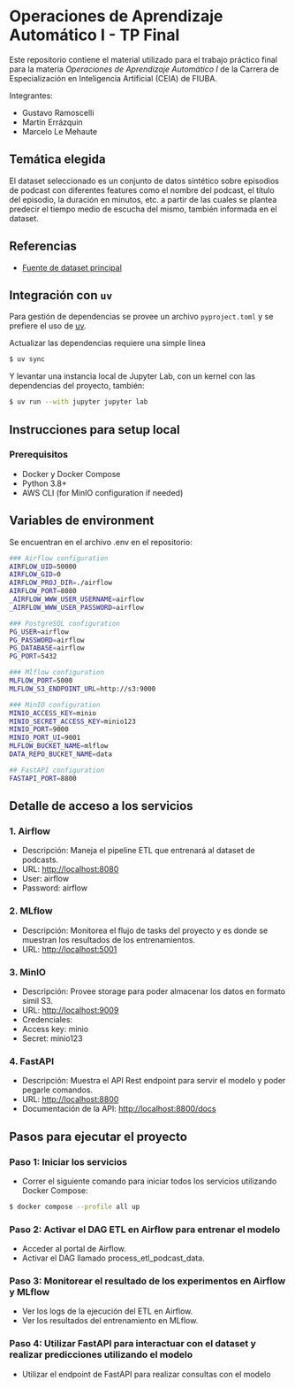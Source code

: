 # Operaciones de Aprendizaje Automático I - TP Final

Este repositorio contiene el material utilizado para el trabajo práctico final para la materia *Operaciones de Aprendizaje Automático I* de la Carrera de Especialización en Inteligencia Artificial (CEIA) de FIUBA.

Integrantes:

* Gustavo Ramoscelli
* Martín Errázquin
* Marcelo Le Mehaute
  
## Temática elegida

El dataset seleccionado es un conjunto de datos sintético sobre episodios de podcast con diferentes features como el nombre del podcast, el título del episodio, la duración en minutos, etc. a partir de las cuales se plantea predecir el tiempo medio de escucha del mismo, también informada en el dataset.

## Referencias

* [Fuente de dataset principal](https://www.kaggle.com/datasets/ysthehurricane/podcast-listening-time-prediction-dataset)

## Integración con `uv`

Para gestión de dependencias se provee un archivo `pyproject.toml` y se prefiere el uso de [uv](https://docs.astral.sh/uv/).

Actualizar las dependencias requiere una simple linea

```bash
$ uv sync
```

Y levantar una instancia local de Jupyter Lab, con un kernel con las dependencias del proyecto, también:

```bash
$ uv run --with jupyter jupyter lab
```

## Instrucciones para setup local
### Prerequisitos

- Docker y Docker Compose
- Python 3.8+
- AWS CLI (for MinIO configuration if needed)

## Variables de environment
Se encuentran en el archivo .env en el repositorio:
```bash
### Airflow configuration
AIRFLOW_UID=50000
AIRFLOW_GID=0
AIRFLOW_PROJ_DIR=./airflow
AIRFLOW_PORT=8080
_AIRFLOW_WWW_USER_USERNAME=airflow
_AIRFLOW_WWW_USER_PASSWORD=airflow

### PostgreSQL configuration
PG_USER=airflow
PG_PASSWORD=airflow
PG_DATABASE=airflow
PG_PORT=5432

### Mlflow configuration
MLFLOW_PORT=5000
MLFLOW_S3_ENDPOINT_URL=http://s3:9000

### MinIO configuration
MINIO_ACCESS_KEY=minio
MINIO_SECRET_ACCESS_KEY=minio123
MINIO_PORT=9000
MINIO_PORT_UI=9001
MLFLOW_BUCKET_NAME=mlflow
DATA_REPO_BUCKET_NAME=data

## FastAPI configuration
FASTAPI_PORT=8800
```

## Detalle de acceso a los servicios
### 1. Airflow
- Descripción: Maneja el pipeline ETL que entrenará al dataset de podcasts.
- URL: [http://localhost:8080](http://localhost:8080)
- User: airflow
- Password: airflow

### 2. MLflow
- Descripción: Monitorea el flujo de tasks del proyecto y es donde se muestran los resultados de los entrenamientos.
- URL: [http://localhost:5001](http://localhost:5000)

### 3. MinIO
- Descripción: Provee storage para poder almacenar los datos en formato simil S3.
- URL: [http://localhost:9009](http://localhost:9001)
- Credenciales:
- Access key: minio
- Secret: minio123

### 4. FastAPI
- Descripción: Muestra el API Rest endpoint para servir el modelo y poder pegarle comandos.
- URL:  [http://localhost:8800](http://localhost:8800)
- Documentación de la API: [http://localhost:8800/docs](http://localhost:8800/docs)

## Pasos para ejecutar el proyecto
### Paso 1: Iniciar los servicios
- Correr el siguiente comando para iniciar todos los servicios utilizando Docker Compose:

```bash
$ docker compose --profile all up
```

### Paso 2: Activar el DAG ETL en Airflow para entrenar el modelo
- Acceder al portal de Airflow.
- Activar el DAG llamado process_etl_podcast_data.

### Paso 3: Monitorear el resultado de los experimentos en Airflow y MLflow
- Ver los logs de la ejecución del ETL en Airflow. 
- Ver los resultados del entrenamiento en MLflow.

###  Paso 4: Utilizar FastAPI para interactuar con el dataset y realizar predicciones utilizando el modelo
- Utilizar el endpoint de FastAPI para realizar consultas con el modelo

